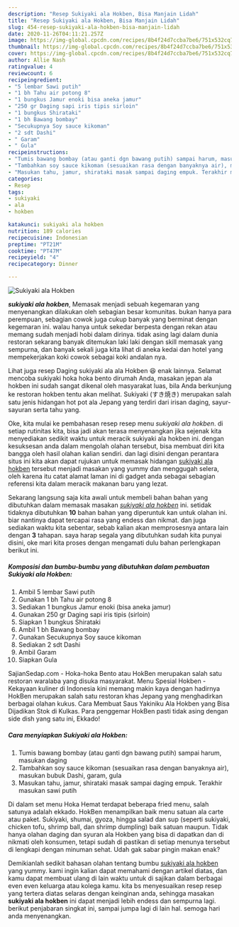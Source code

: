 ```yaml
---
description: "Resep Sukiyaki ala Hokben, Bisa Manjain Lidah"
title: "Resep Sukiyaki ala Hokben, Bisa Manjain Lidah"
slug: 454-resep-sukiyaki-ala-hokben-bisa-manjain-lidah
date: 2020-11-26T04:11:21.257Z
image: https://img-global.cpcdn.com/recipes/8b4f24d7ccba7be6/751x532cq70/sukiyaki-ala-hokben-foto-resep-utama.jpg
thumbnail: https://img-global.cpcdn.com/recipes/8b4f24d7ccba7be6/751x532cq70/sukiyaki-ala-hokben-foto-resep-utama.jpg
cover: https://img-global.cpcdn.com/recipes/8b4f24d7ccba7be6/751x532cq70/sukiyaki-ala-hokben-foto-resep-utama.jpg
author: Allie Nash
ratingvalue: 4
reviewcount: 6
recipeingredient:
- "5 lembar Sawi putih"
- "1 bh Tahu air potong 8"
- "1 bungkus Jamur enoki bisa aneka jamur"
- "250 gr Daging sapi iris tipis sirloin"
- "1 bungkus Shirataki"
- "1 bh Bawang bombay"
- "Secukupnya Soy sauce kikoman"
- "2 sdt Dashi"
- " Garam"
- " Gula"
recipeinstructions:
- "Tumis bawang bombay (atau ganti dgn bawang putih) sampai harum, masukan daging"
- "Tambahkan soy sauce kikoman (sesuaikan rasa dengan banyaknya air), masukan bubuk Dashi, garam, gula"
- "Masukan tahu, jamur, shirataki masak sampai daging empuk. Terakhir masukan sawi putih"
categories:
- Resep
tags:
- sukiyaki
- ala
- hokben

katakunci: sukiyaki ala hokben 
nutrition: 189 calories
recipecuisine: Indonesian
preptime: "PT21M"
cooktime: "PT47M"
recipeyield: "4"
recipecategory: Dinner

---
```



![Sukiyaki ala Hokben](https://img-global.cpcdn.com/recipes/8b4f24d7ccba7be6/751x532cq70/sukiyaki-ala-hokben-foto-resep-utama.jpg)

<b><i>sukiyaki ala hokben</i></b>, Memasak menjadi sebuah kegemaran yang menyenangkan dilakukan oleh sebagian besar komunitas. bukan hanya para perempuan, sebagian cowok juga cukup banyak yang berminat dengan kegemaran ini. walau hanya untuk sekedar berpesta dengan rekan atau memang sudah menjadi hobi dalam dirinya. tidak asing lagi dalam dunia restoran sekarang banyak ditemukan laki laki dengan skill memasak yang sempurna, dan banyak sekali juga kita lihat di aneka kedai dan hotel yang mempekerjakan koki cowok sebagai koki andalan nya.

Lihat juga resep Daging sukiyaki ala ala Hokben 😆 enak lainnya. Selamat mencoba sukiyaki hoka hoka bento dirumah Anda, masakan jepan ala hokben ini sudah sangat dikenal oleh masyarakat luas, bila Anda berkunjung ke restoran hokben tentu akan melihat. Sukiyaki (すき焼き) merupakan salah satu jenis hidangan hot pot ala Jepang yang terdiri dari irisan daging, sayur-sayuran serta tahu yang.

Oke, kita mulai ke pembahasan resep resep menu <i>sukiyaki ala hokben</i>. di setiap rutinitas kita, bisa jadi akan terasa menyenangkan jika sejenak kita menyediakan sedikit waktu untuk meracik sukiyaki ala hokben ini. dengan kesuksesan anda dalam mengolah olahan tersebut, bisa membuat diri kita bangga oleh hasil olahan kalian sendiri. dan lagi disini dengan perantara situs ini kita akan dapat rujukan untuk memasak hidangan <u>sukiyaki ala hokben</u> tersebut menjadi masakan yang yummy dan menggugah selera, oleh karena itu catat alamat laman ini di gadget anda sebagai sebagian referensi kita dalam meracik makanan baru yang lezat.


Sekarang langsung saja kita awali untuk membeli bahan bahan yang dibutuhkan dalam memasak masakan <u><i>sukiyaki ala hokben</i></u> ini. setidak tidaknya dibutuhkan <b>10</b> bahan bahan yang diperuntuk kan untuk olahan ini. biar nantinya dapat tercapai rasa yang endess dan nikmat. dan juga sediakan waktu kita sebentar, sebab kalian akan memprosesnya antara lain dengan <b>3</b> tahapan. saya harap segala yang dibutuhkan sudah kita punyai disini, oke mari kita proses dengan mengamati dulu bahan perlengkapan berikut ini.

<!--inarticleads1-->

##### Komposisi dan bumbu-bumbu yang dibutuhkan dalam pembuatan Sukiyaki ala Hokben:

1. Ambil 5 lembar Sawi putih
1. Gunakan 1 bh Tahu air potong 8
1. Sediakan 1 bungkus Jamur enoki (bisa aneka jamur)
1. Gunakan 250 gr Daging sapi iris tipis (sirloin)
1. Siapkan 1 bungkus Shirataki
1. Ambil 1 bh Bawang bombay
1. Gunakan Secukupnya Soy sauce kikoman
1. Sediakan 2 sdt Dashi
1. Ambil  Garam
1. Siapkan  Gula


SajianSedap.com - Hoka-hoka Bento atau HokBen merupakan salah satu restoran waralaba yang disuka masyarakat. Menu Spesial Hokben - Kekayaan kuliner di Indonesia kini memang makin kaya dengan hadirnya HokBen merupakan salah satu restoran khas Jepang yang menghadirkan berbagai olahan kukus. Cara Membuat Saus Yakiniku Ala Hokben yang Bisa Dijadikan Stok di Kulkas. Para penggemar HokBen pasti tidak asing dengan side dish yang satu ini, Ekkado! 

<!--inarticleads2-->

##### Cara menyiapkan Sukiyaki ala Hokben:

1. Tumis bawang bombay (atau ganti dgn bawang putih) sampai harum, masukan daging
1. Tambahkan soy sauce kikoman (sesuaikan rasa dengan banyaknya air), masukan bubuk Dashi, garam, gula
1. Masukan tahu, jamur, shirataki masak sampai daging empuk. Terakhir masukan sawi putih


Di dalam set menu Hoka Hemat terdapat beberapa fried menu, salah satunya adalah ekkado. HokBen menampilkan baik menu satuan ala carte atau paket. Sukiyaki, shumai, gyoza, hingga salad dan sup (seperti sukiyaki, chicken tofu, shrimp ball, dan shrimp dumpling) baik satuan maupun. Tidak hanya olahan daging dan syuran ala Hokben yang bisa di dapatkan dan di nikmati oleh konsumen, tetapi sudah di pastikan di setiap menunya tersebut di lengkapi dengan minuman sehat. Udah gak sabar pingin makan enak? 

Demikianlah sedikit bahasan olahan tentang bumbu <u>sukiyaki ala hokben</u> yang yummy. kami ingin kalian dapat memahami dengan artikel diatas, dan kamu dapat membuat ulang di lain waktu untuk di sajikan dalam berbagai even even keluarga atau kolega kamu. kita bs menyesuaikan resep resep yang tertera diatas selaras dengan keinginan anda, sehingga masakan <b>sukiyaki ala hokben</b> ini dapat menjadi lebih endess dan sempurna lagi. berikut penjabaran singkat ini, sampai jumpa lagi di lain hal. semoga hari anda menyenangkan.

